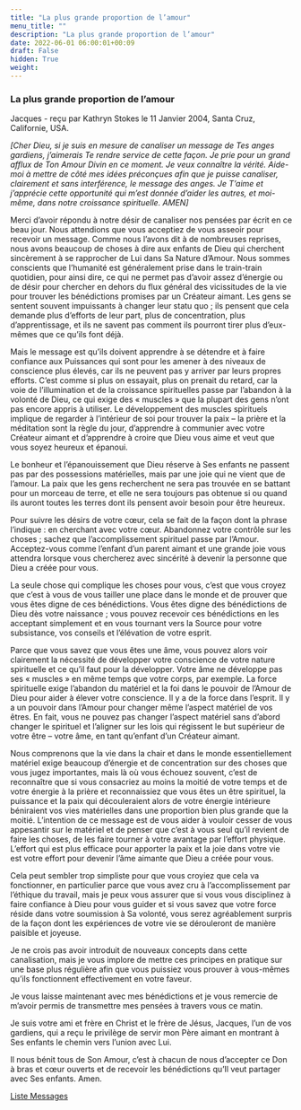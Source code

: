 ```yaml
---
title: "La plus grande proportion de l’amour"
menu_title: ""
description: "La plus grande proportion de l’amour"
date: 2022-06-01 06:00:01+00:09
draft: False
hidden: True
weight:
---
```

### La plus grande proportion de l’amour

Jacques - reçu par Kathryn Stokes le 11 Janvier 2004, Santa Cruz, Californie, USA.

*[Cher Dieu, si je suis en mesure de canaliser un message de Tes anges gardiens, j’aimerais Te rendre service de cette façon. Je prie pour un grand afflux de Ton Amour Divin en ce moment. Je veux connaître la vérité. Aide-moi à mettre de côté mes idées préconçues afin que je puisse canaliser, clairement et sans interférence, le message des anges. Je T’aime et j’apprécie cette opportunité qui m’est donnée d’aider les autres, et moi-même, dans notre croissance spirituelle. AMEN]*

Merci d’avoir répondu à notre désir de canaliser nos pensées par écrit en ce beau jour. Nous attendions que vous acceptiez de vous asseoir pour recevoir un message. Comme nous l’avons dit à de nombreuses reprises, nous avons beaucoup de choses à dire aux enfants de Dieu qui cherchent sincèrement à se rapprocher de Lui dans Sa Nature d’Amour. Nous sommes conscients que l’humanité est généralement prise dans le train-train quotidien, pour ainsi dire, ce qui ne permet pas d’avoir assez d’énergie ou de désir pour chercher en dehors du flux général des vicissitudes de la vie pour trouver les bénédictions promises par un Créateur aimant. Les gens se sentent souvent impuissants à changer leur statu quo ; ils pensent que cela demande plus d’efforts de leur part, plus de concentration, plus d’apprentissage, et ils ne savent pas comment ils pourront tirer plus d’eux-mêmes que ce qu’ils font déjà.

Mais le message est qu’ils doivent apprendre à se détendre et à faire confiance aux Puissances qui sont pour les amener à des niveaux de conscience plus élevés, car ils ne peuvent pas y arriver par leurs propres efforts. C’est comme si plus on essayait, plus on prenait du retard, car la voie de l’illumination et de la croissance spirituelles passe par l’abandon à la volonté de Dieu, ce qui exige des « muscles » que la plupart des gens n’ont pas encore appris à utiliser. Le développement des muscles spirituels implique de regarder à l’intérieur de soi pour trouver la paix – la prière et la méditation sont la règle du jour, d’apprendre à communier avec votre Créateur aimant et d’apprendre à croire que Dieu vous aime et veut que vous soyez heureux et épanoui.

Le bonheur et l’épanouissement que Dieu réserve à Ses enfants ne passent pas par des possessions matérielles, mais par une joie qui ne vient que de l’amour. La paix que les gens recherchent ne sera pas trouvée en se battant pour un morceau de terre, et elle ne sera toujours pas obtenue si ou quand ils auront toutes les terres dont ils pensent avoir besoin pour être heureux.

Pour suivre les désirs de votre cœur, cela se fait de la façon dont la phrase l’indique : en cherchant avec votre cœur. Abandonnez votre contrôle sur les choses ; sachez que l’accomplissement spirituel passe par l’Amour. Acceptez-vous comme l’enfant d’un parent aimant et une grande joie vous attendra lorsque vous chercherez avec sincérité à devenir la personne que Dieu a créée pour vous.

La seule chose qui complique les choses pour vous, c’est que vous croyez que c’est à vous de vous tailler une place dans le monde et de prouver que vous êtes digne de ces bénédictions. Vous êtes digne des bénédictions de Dieu dès votre naissance ; vous pouvez recevoir ces bénédictions en les acceptant simplement et en vous tournant vers la Source pour votre subsistance, vos conseils et l’élévation de votre esprit.

Parce que vous savez que vous êtes une âme, vous pouvez alors voir clairement la nécessité de développer votre conscience de votre nature spirituelle et ce qu’il faut pour la développer. Votre âme ne développe pas ses « muscles » en même temps que votre corps, par exemple. La force spirituelle exige l’abandon du matériel et la foi dans le pouvoir de l’Amour de Dieu pour aider à élever votre conscience. Il y a de la force dans l’esprit. Il y a un pouvoir dans l’Amour pour changer même l’aspect matériel de vos êtres. En fait, vous ne pouvez pas changer l’aspect matériel sans d’abord changer le spirituel et l’aligner sur les lois qui régissent le but supérieur de votre être – votre âme, en tant qu’enfant d’un Créateur aimant.

Nous comprenons que la vie dans la chair et dans le monde essentiellement matériel exige beaucoup d’énergie et de concentration sur des choses que vous jugez importantes, mais là où vous échouez souvent, c’est de reconnaître que si vous consacriez au moins la moitié de votre temps et de votre énergie à la prière et reconnaissiez que vous êtes un être spirituel, la puissance et la paix qui découleraient alors de votre énergie intérieure béniraient vos vies matérielles dans une proportion bien plus grande que la moitié. L’intention de ce message est de vous aider à vouloir cesser de vous appesantir sur le matériel et de penser que c’est à vous seul qu’il revient de faire les choses, de les faire tourner à votre avantage par l’effort physique. L’effort qui est plus efficace pour apporter la paix et la joie dans votre vie est votre effort pour devenir l’âme aimante que Dieu a créée pour vous.

Cela peut sembler trop simpliste pour que vous croyiez que cela va fonctionner, en particulier parce que vous avez cru à l’accomplissement par l’éthique du travail, mais je peux vous assurer que si vous vous disciplinez à faire confiance à Dieu pour vous guider et si vous savez que votre force réside dans votre soumission à Sa volonté, vous serez agréablement surpris de la façon dont les expériences de votre vie se dérouleront de manière paisible et joyeuse.

Je ne crois pas avoir introduit de nouveaux concepts dans cette canalisation, mais je vous implore de mettre ces principes en pratique sur une base plus régulière afin que vous puissiez vous prouver à vous-mêmes qu’ils fonctionnent effectivement en votre faveur.

Je vous laisse maintenant avec mes bénédictions et je vous remercie de m’avoir permis de transmettre mes pensées à travers vous ce matin.

Je suis votre ami et frère en Christ et le frère de Jésus, Jacques, l’un de vos gardiens, qui a reçu le privilège de servir mon Père aimant en montrant à Ses enfants le chemin vers l’union avec Lui.

Il nous bénit tous de Son Amour, c’est à chacun de nous d’accepter ce Don à bras et cœur ouverts et de recevoir les bénédictions qu’Il veut partager avec Ses enfants. Amen.

[Liste Messages](/fr-contemporary-messages/fr-contemporary-messages-by-date-order/fr-contemporary-messages-2004)
